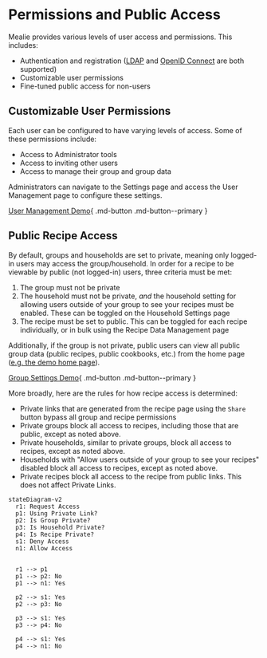 # Permissions and Public Access

Mealie provides various levels of user access and permissions. This includes:
- Authentication and registration ([LDAP](../authentication/ldap.md) and [OpenID Connect](../authentication/oidc.md) are both supported)
- Customizable user permissions
- Fine-tuned public access for non-users

## Customizable User Permissions

Each user can be configured to have varying levels of access. Some of these permissions include:
- Access to Administrator tools
- Access to inviting other users
- Access to manage their group and group data

Administrators can navigate to the Settings page and access the User Management page to configure these settings.


[User Management Demo](https://demo.mealie.io/admin/manage/users){ .md-button .md-button--primary }

## Public Recipe Access

By default, groups and households are set to private, meaning only logged-in users may access the group/household. In order for a recipe to be viewable by public (not logged-in) users, three criteria must be met:

1. The group must not be private
2. The household must not be private, *and* the household setting for allowing users outside of your group to see your recipes must be enabled. These can be toggled on the Household Settings page
2. The recipe must be set to public. This can be toggled for each recipe individually, or in bulk using the Recipe Data Management page

Additionally, if the group is not private, public users can view all public group data (public recipes, public cookbooks, etc.) from the home page ([e.g. the demo home page](https://demo.mealie.io/g/home)).

[Group Settings Demo](https://demo.mealie.io/group){ .md-button .md-button--primary }

More broadly, here are the rules for how recipe access is determined:

- Private links that are generated from the recipe page using the `Share` button bypass all group and recipe permissions
- Private groups block all access to recipes, including those that are public, except as noted above.
- Private households, similar to private groups, block all access to recipes, except as noted above.
- Households with "Allow users outside of your group to see your recipes" disabled block all access to recipes, except as noted above.
- Private recipes block all access to the recipe from public links. This does not affect Private Links.

```mermaid
stateDiagram-v2
  r1: Request Access
  p1: Using Private Link?
  p2: Is Group Private?
  p3: Is Household Private?
  p4: Is Recipe Private?
  s1: Deny Access
  n1: Allow Access


  r1 --> p1
  p1 --> p2: No
  p1 --> n1: Yes

  p2 --> s1: Yes
  p2 --> p3: No

  p3 --> s1: Yes
  p3 --> p4: No

  p4 --> s1: Yes
  p4 --> n1: No
```
